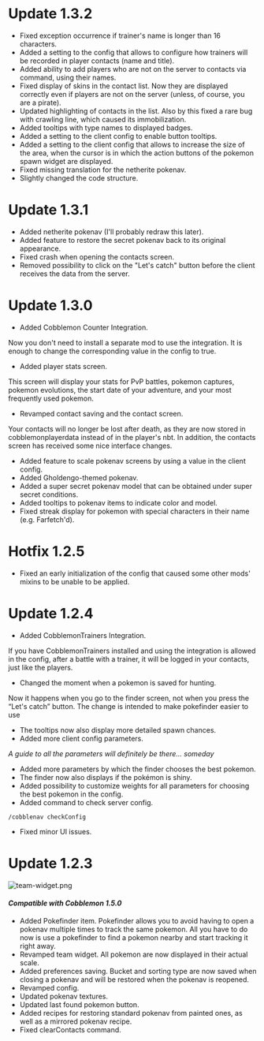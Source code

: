 # Update 1.3.2

- Fixed exception occurrence if trainer's name is longer than 16 characters.
- Added a setting to the config that allows to configure how trainers will be recorded in player contacts (name and title).
- Added ability to add players who are not on the server to contacts via command, using their names.
- Fixed display of skins in the contact list. Now they are displayed correctly even if players are not on the server (unless, of course, you are a pirate).
- Updated highlighting of contacts in the list. Also by this fixed a rare bug with crawling line, which caused its immobilization.
- Added tooltips with type names to displayed badges.
- Added a setting to the client config to enable button tooltips.
- Added a setting to the client config that allows to increase the size of the area, when the cursor is in which the action buttons of the pokemon spawn widget are displayed.
- Fixed missing translation for the netherite pokenav.
- Slightly changed the code structure.

# Update 1.3.1

- Added netherite pokenav (I'll probably redraw this later).
- Added feature to restore the secret pokenav back to its original appearance.
- Fixed crash when opening the contacts screen.
- Removed possibility to click on the "Let's catch" button before the client receives the data from the server.

# Update 1.3.0

- Added Cobblemon Counter Integration.

Now you don't need to install a separate mod to use the integration. It is enough to change the corresponding value in the config to true.

- Added player stats screen.

This screen will display your stats for PvP battles, pokemon captures, pokemon evolutions, the start date of your adventure, and your most frequently used pokemon.

- Revamped contact saving and the contact screen.

Your contacts will no longer be lost after death, as they are now stored in cobblemonplayerdata instead of in the player's nbt. In addition, the contacts screen has received some nice interface changes.

- Added feature to scale pokenav screens by using a value in the client config.
- Added Gholdengo-themed pokenav.
- Added a super secret pokenav model that can be obtained under super secret conditions.
- Added tooltips to pokenav items to indicate color and model.
- Fixed streak display for pokemon with special characters in their name (e.g. Farfetch'd).

# Hotfix 1.2.5

- Fixed an early initialization of the config that caused some other mods' mixins to be unable to be applied.

# Update 1.2.4

- Added CobblemonTrainers Integration. 

If you have CobblemonTrainers installed and using the integration is allowed in the config, after a battle with a trainer, it will be logged in your contacts, just like the players.

- Changed the moment when a pokemon is saved for hunting.

Now it happens when you go to the finder screen, not when you press the “Let's catch” button. The change is intended to make pokefinder easier to use

- The tooltips now also display more detailed spawn chances.
- Added more client config parameters.

_A guide to all the parameters will definitely be there... someday_

- Added more parameters by which the finder chooses the best pokemon.
- The finder now also displays if the pokémon is shiny.
- Added possibility to customize weights for all parameters for choosing the best pokemon in the config.
- Added command to check server config.

```
/cobblenav checkConfig
```

- Fixed minor UI issues.

# Update 1.2.3

![team-widget.png](https://cdn.modrinth.com/data/bI8Nt3uA/images/91b5a3e246c1c81faab8dd1833cf66b33cf1412d.png)

#### _Compatible with Cobblemon 1.5.0_

- Added Pokefinder item. Pokefinder allows you to avoid having to open a pokenav multiple times to track the same pokemon. All you have to do now is use a pokefinder to find a pokemon nearby and start tracking it right away.
- Revamped team widget. All pokemon are now displayed in their actual scale.
- Added preferences saving. Bucket and sorting type are now saved when closing a pokenav and will be restored when the pokenav is reopened.
- Revamped config.
- Updated pokenav textures.
- Updated last found pokemon button.
- Added recipes for restoring standard pokenav from painted ones, as well as a mirrored pokenav recipe.
- Fixed clearContacts command.